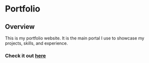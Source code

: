 # Portfolio
## Overview
This is my portfolio website. It is the main portal I use to showcase my projects, skills, and experience.

### Check it out <a href="http://jonrasmussen.me">here</a>
